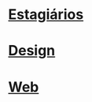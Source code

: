 # [Estagiários](/sys-config/estagiarios/home)

# [Design](/sys-config/design/home)

# [Web](/sys-config/web/home)
